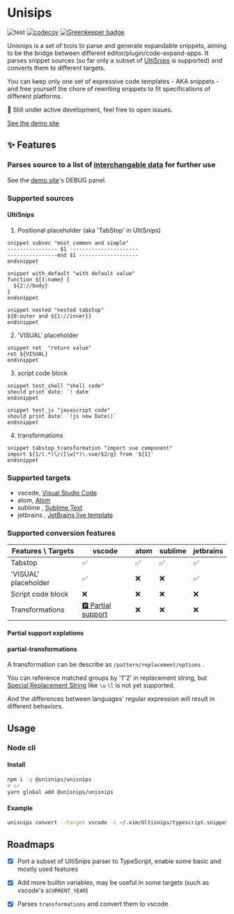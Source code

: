 Unisips
===

![test](https://img.shields.io/github/workflow/status/hikerpig/unisnips/Test?label=test)
[![codecov](https://codecov.io/gh/hikerpig/unisnips/branch/master/graph/badge.svg)](https://codecov.io/gh/hikerpig/unisnips) [![Greenkeeper badge](https://badges.greenkeeper.io/hikerpig/unisnips.svg)](https://greenkeeper.io/)

Unisnips is a set of tools to parse and generate expandable snippets, aiming to be the bridge between different editor/plugin/code-expand-apps. It parses snippet sources (so far only a subset of [UltiSnips](https://github.com/SirVer/ultisnips) is supported) and converts them to different targets.

You can keep only one set of expressive code templates - AKA snippets - and free yourself the chore of rewriting snippets to fit specifications of different platforms.

:construction: Still under active development, feel free to open issues.

[See the demo site](https://unisnips.netlify.com/)

## :sparkles: Features

### Parses source to a list of [interchangable data](https://github.com/hikerpig/unisnips/blob/master/packages/core/src/type.ts) for further use

See the [demo site](https://unisnips.netlify.com/?result=debug)'s DEBUG panel.

### Supported sources

#### UltiSnips

1. Positional placeholder (aka 'TabStop' in UltiSnips)

```vim-snippet
snippet subsec "most common and simple"
---------------- $1 ----------------------
----------------end $1 -------------------
endsnippet

snippet with_default "with default value"
function ${1:name} {
  ${2://body}
}
endsnippet

snippet nested "nested tabstop"
${0:outer and ${1://inner}}
endsnippet
```

2. 'VISUAL' placeholder

```vim-snippet
snippet ret  "return value"
ret ${VISUAL}
endsnippet
```

3. script code block

```vim-snippet
snippet test_shell "shell code"
should print date: `! date`
endsnippet

snippet test_js "javascript code"
should print date: `!js new Date()`
endsnippet
```

4. transformations

```vim-snippet
snippet tabstop_transformation "import vue component"
import ${1/(.*)\/([\w]*)\.vue/$2/g} from '${1}'
endsnippet
```

### Supported targets

- vscode, [Visual Studio Code](https://code.visualstudio.com/docs/editor/userdefinedsnippets)
- atom, [Atom](https://flight-manual.atom.io/using-atom/sections/snippets/)
- sublime , [Sublime Text](http://www.sublimetext.info/docs/en/extensibility/snippets.html)
- jetbrains , [JetBrains live template](https://www.jetbrains.com/help/idea/using-live-templates.html)

### Supported conversion features

| Features \ Targets     | vscode                                         | atom   | sublime   | jetbrains   |
| ---------------------- | --------                                       | ------ | --------- | ----------- |
| Tabstop                | ✅                                             | ✅     | ✅        | ✅          |
| 'VISUAL' placeholder   | ✅                                             | ❌     | ❌        | ✅          |
| Script code block      | ❌                                             | ❌     | ❌        | ❌          |
| Transformations        | [🅿️  Partial support](#partial-transformations) | ❌     | ❌        | ❌          |


#### Partial support explations

#### partial-transformations

A transformation can be describe as `/pattern/replacement/options` .

You can reference matched groups by '$1' '$2' in replacement string, but [Special Replacement String](https://github.com/SirVer/ultisnips/blob/master/doc/UltiSnips.txt#L1256) like `\u` `\l` is not yet supported.

And the differences between languages' regular expression will result in different behaviors.

## Usage

### Node cli

#### Install

```bash
npm i -g @unisnips/unisnips
# or
yarn global add @unisnips/unisnips
```
#### Example

```bash
unisnips convert --target vscode -i ~/.vim/Ultisnips/typescript.snippets -o ~/vscodesnippets/typescript.json
```

## Roadmaps

- [x] Port a subset of UltiSnips parser to TypeScript, enable some basic and mostly used features

- [x] Add more builtin variables, may be useful in some targets (such as vscode's `$CURRENT_YEAR`)

- [x] Parses `transformations` and convert them to vscode
